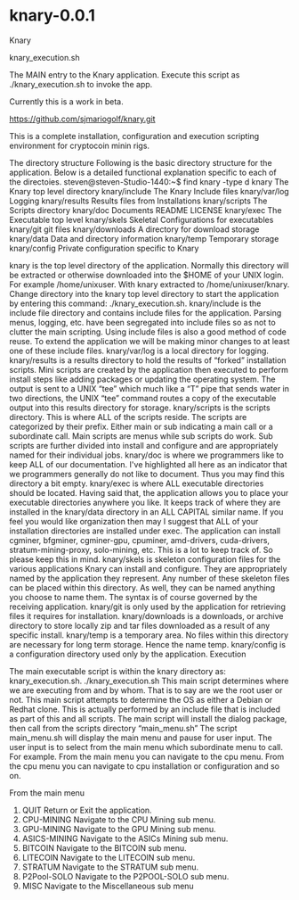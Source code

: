 knary-0.0.1
===========

Knary


knary_execution.sh

The MAIN entry to the Knary application. Execute this script as ./knary_execution.sh to invoke the app.

Currently this is a work in beta.

https://github.com/sjmariogolf/knary.git

This is a complete installation, configuration and execution scripting environment for cryptocoin minin rigs.

The directory structure
Following is the basic directory structure for the application.  Below is a detailed functional explanation specific to each of the directoies.
steven@steven-Studio-1440:~$ find knary -type d 
knary 			The Knary top level directory
knary/include 		The Knary Include files
knary/var/log 		Logging
knary/results 		Results files from Installations
knary/scripts 		The Scripts directory
knary/doc 			Documents README LICENSE
knary/exec		The Executable top level
knary/skels		Skeletal Configurations for executables 
knary/git 			git files
knary/downloads 	A directory for download storage
knary/data 		Data and directory information
knary/temp 		Temporary storage
knary/config 		Private configuration specific to Knary

knary is the top level directory of the application. Normally this directory will be extracted or otherwise downloaded into the $HOME of your UNIX login. For example /home/unixuser. With knary extracted to /home/unixuser/knary. Change directory into the knary top level directory to start the application by entering this command: ./knary_execution.sh.
knary/include  is the include file directory and contains include files for the application. Parsing menus, logging, etc. have been segregated into include files so as not to clutter the main scripting. Using include files is also a good method of code reuse. To extend the application we will be making minor changes to at least one of these include files.
knary/var/log is a local directory for logging.
knary/results is a results directory to hold the results of “forked” installation scripts. Mini scripts are created by the application then executed to perform install steps like adding packages or updating the operating system. The output is sent to a UNIX “tee” which much like a “T” pipe that sends water in two directions, the UNIX “tee” command routes a copy of the executable output into this results directory for storage.
knary/scripts is the scripts directory. This is where ALL of the scripts reside. The scripts are categorized by their prefix. Either main or sub indicating a main call or a subordinate call. Main scripts are menus while sub scripts do work. Sub scripts are further divided into install and configure and are appropriately named for their individual jobs.
knary/doc is where we programmers like to keep ALL of our documentation. I've highlighted all here as an indicator that we programmers generally do not like to document. Thus you may find this directory a bit empty.
knary/exec is where ALL executable directories should be located. Having said that, the application allows you to place your executable directories anywhere you like. It keeps track of where they are installed in the knary/data directory in an ALL CAPITAL similar name. If you feel you would like organization then may I suggest that ALL of your installation directories are installed under exec. The application can install cgminer, bfgminer, cgminer-gpu, cpuminer, amd-drivers, cuda-drivers, stratum-mining-proxy, solo-mining, etc. This is a lot to keep track of. So please keep this in mind.
knary/skels is skeleton configuration files for the various applications Knary can install and configure. They are appropriately named by the application they represent. Any number of these skeleton files can be placed within this directory. As well, they can be named anything you choose to name them. The syntax is of course governed by the receiving application.
knary/git is only used by the application for retrieving files it requires for installation.
knary/downloads is a downloads, or archive directory to store locally zip and tar files downloaded as a result of any specific install.
knary/temp is a temporary area. No files within this directory are necessary for long term storage. Hence the name temp.
knary/config is a configuration directory used only by the application.
Execution

The main executable script is within the knary directory as: knary_execution.sh.
./knary_execution.sh
This main script determines where we are executing from and by whom. That is to say are we the root user or not. This main script attempts to determine the OS as either a Debian or Redhat clone. This is actually performed by an include file that is included as part of this and all scripts. The main script will install the dialog package, then call from the scripts directory “main_menu.sh”
The script main_menu.sh will display the main menu and pause for user input. The user input is to select from the main menu which subordinate menu to call. For example. From the main menu you can navigate to the cpu menu. From the cpu menu you can navigate to cpu installation or configuration and so on.

From the main menu

1. QUIT Return or Exit the application.
2. CPU-MINING Navigate to the CPU Mining sub menu.
3. GPU-MINING Navigate to the GPU Mining sub menu.
4. ASICS-MINING Navigate to the ASICs Mining sub menu.
5. BITCOIN Navigate to the BITCOIN sub menu.
6. LITECOIN Navigate to the LITECOIN sub menu.
7. STRATUM Navigate to the STRATUM sub menu.
8. P2Pool-SOLO Navigate to the P2POOL-SOLO sub menu.
9. MISC Navigate to the Miscellaneous sub menu


